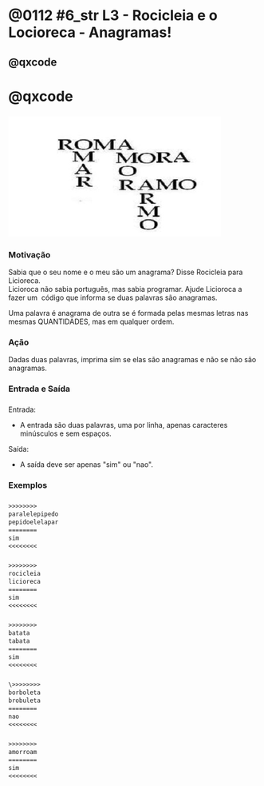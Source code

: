 # @0112 #6_str L3 - Rocicleia e o Locioreca - Anagramas!
## @qxcode

 # @qxcode 

### ![](capa.jpg)  

### Motivação

Sabia que o seu nome e o meu são um anagrama? Disse Rocicleia para Licioreca.  
Licioroca não sabia português, mas sabia programar. Ajude Licioroca a fazer um  código que informa se duas palavras são anagramas.

Uma palavra é anagrama de outra se é formada pelas mesmas letras nas mesmas QUANTIDADES, mas em qualquer ordem.

  

### Ação

Dadas duas palavras, imprima sim se elas são anagramas e não se não são anagramas.

  

### Entrada e Saída

### 

Entrada:

*   A entrada são duas palavras, uma por linha, apenas caracteres minúsculos e sem espaços.

Saída:

*   A saída deve ser apenas "sim" ou "nao".  
    

### Exemplos

### 

    >>>>>>>>  
    paralelepipedo  
    pepidoelelapar  
    ========
    sim
    <<<<<<<<  

### 

    >>>>>>>>  
    rocicleia  
    licioreca 
    ======== 
    sim
    <<<<<<<<  

### 

    >>>>>>>>  
    batata  
    tabata
    ========  
    sim
    <<<<<<<<  

### 

    \>>>>>>>>  
    borboleta  
    brobuleta 
    ======== 
    nao
    <<<<<<<<  

### 

    >>>>>>>>
    amorroam
    ========
    sim
    <<<<<<<<